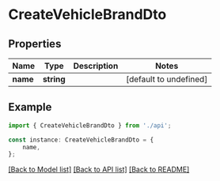# CreateVehicleBrandDto


## Properties

Name | Type | Description | Notes
------------ | ------------- | ------------- | -------------
**name** | **string** |  | [default to undefined]

## Example

```typescript
import { CreateVehicleBrandDto } from './api';

const instance: CreateVehicleBrandDto = {
    name,
};
```

[[Back to Model list]](../README.md#documentation-for-models) [[Back to API list]](../README.md#documentation-for-api-endpoints) [[Back to README]](../README.md)
